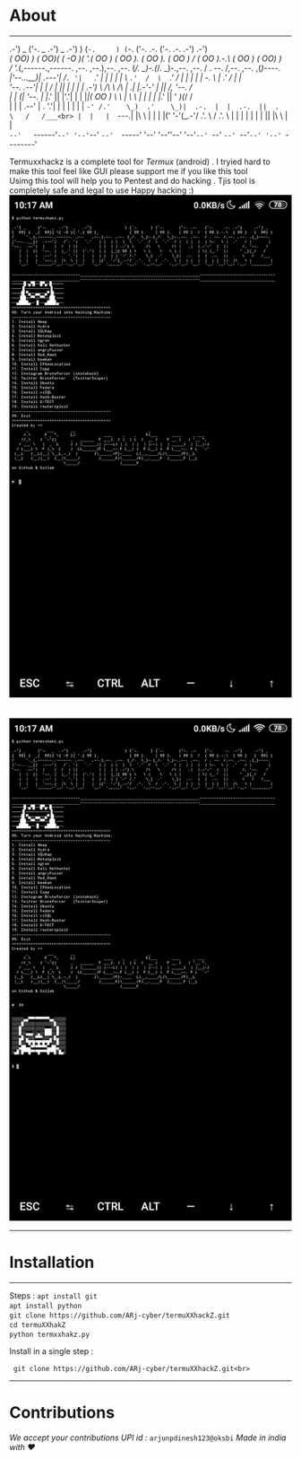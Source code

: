 # About
-----------
.-') _     ('-.  _  .-')  _   .-')              ) (`-.     ) (`-.      ('-. .-.   ('-.    .-. .-')     .-') _<br>
(  OO) )  _(  OO)( \( -O )( '.( OO )_             ( OO ).    ( OO ).   ( OO )  /  ( OO ).-.\  ( OO )   (  OO) )<br>
/     '._(,------.,------. ,--.   ,--.),--. ,--. (_/.  \_)-.(_/.  \_)-.,--. ,--.  / . --. /,--. ,--. ,(_)----.<br>
|'--...__)|  .---'|   /`. '|   `.'   | |  | |  |  \  `.'  /  \  `.'  / |  | |  |  | \-.  \ |  .'   / |       |<br>
'--.  .--'|  |    |  /  | ||         | |  | | .-') \     /\   \     /\ |   .|  |.-'-'  |  ||      /, '--.   /<br>
   |  |  (|  '--. |  |_.' ||  |'.'|  | |  |_|( OO ) \   \ |    \   \ | |       | \| |_.'  ||     ' _)(_/   /<br>
   |  |   |  .--' |  .  '.'|  |   |  | |  | | `-' /.'    \_)  .'    \_)|  .-.  |  |  .-.  ||  .   \   /   /___<br>
   |  |   |  `---.|  |\  \ |  |   |  |('  '-'(_.-'/  .'.  \  /  .'.  \ |  | |  |  |  | |  ||  |\   \ |        |<br>
   `--'   `------'`--' '--'`--'   `--'  `-----'  '--'   '--''--'   '--'`--' `--'  `--' `--'`--' '--' `--------'<br>
       
Termuxxhackz is a complete tool for *Termux* (android) .
I tryied hard to make this tool feel like GUI please support me if you like this tool  
Usimg this tool will help you to Pentest and do hacking .
Tjis tool is completely safe and legal to use
Happy hacking :)
<img src="1.jpg"><br><br><br>
<img src="2.jpg">




------------------------------------------------------------------------------------------




# Installation 
--------------
Steps :
    ``` apt install git ```<br>
    ``` apt install python ```<br>
    ``` git clone https://github.com/ARj-cyber/termuXXhackZ.git ```<br>
    ``` cd termuXXhakZ ```<br>
    ``` python termxxhakz.py ```<br>

Install in a single step :<br>
```apt update && apt upgrade -y && pkg install git -y && apt install python && 
 git clone https://github.com/ARj-cyber/termuXXhackZ.git<br>
```

------------------------------------------------------------------------------------------
# Contributions
*We accept your contributions* 
*UPI id  :* ```arjunpdinesh123@oksbi```
*Made in india with ❤️*
